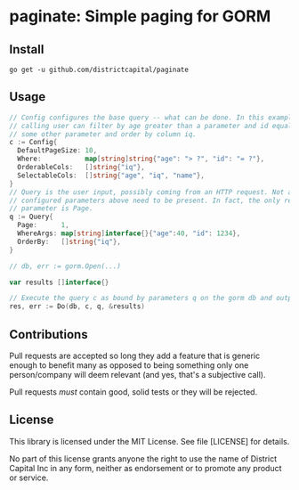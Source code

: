 # paginate: Simple paging for GORM

## Install

`go get -u github.com/districtcapital/paginate`

## Usage

```Go
// Config configures the base query -- what can be done. In this example the
// calling user can filter by age greater than a parameter and id equal to
// some other parameter and order by column iq.
c := Config{
  DefaultPageSize: 10,
  Where:           map[string]string{"age": "> ?", "id": "= ?"},
  OrderableCols:   []string{"iq"},
  SelectableCols:  []string{"age", "iq", "name"},
}
// Query is the user input, possibly coming from an HTTP request. Not all
// configured parameters above need to be present. In fact, the only required
// parameter is Page.
q := Query{
  Page:      1,
  WhereArgs: map[string]interface{}{"age":40, "id": 1234},
  OrderBy:   []string{"iq"},
}

// db, err := gorm.Open(...)

var results []interface{}

// Execute the query c as bound by parameters q on the gorm db and output results.
res, err := Do(db, c, q, &results)
```

## Contributions

Pull requests are accepted so long they add a feature that is generic enough to benefit many as opposed to being something only one person/company will deem relevant (and yes, that's a subjective call).

Pull requests _must_ contain good, solid tests or they will be rejected.

## License

This library is licensed under the MIT License. See file [LICENSE] for details.

No part of this license grants anyone the right to use the name of District Capital Inc in any form, neither as endorsement or to promote any product or service.
